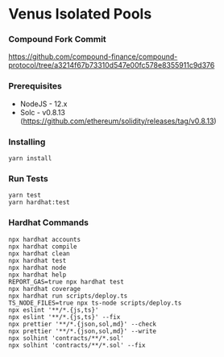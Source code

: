 # Venus Isolated Pools

### Compound Fork Commit

https://github.com/compound-finance/compound-protocol/tree/a3214f67b73310d547e00fc578e8355911c9d376

### Prerequisites

* NodeJS - 12.x
* Solc - v0.8.13 (https://github.com/ethereum/solidity/releases/tag/v0.8.13)

### Installing

```
yarn install
```

### Run Tests

```
yarn test
yarn hardhat:test
```

### Hardhat Commands

```
npx hardhat accounts
npx hardhat compile
npx hardhat clean
npx hardhat test
npx hardhat node
npx hardhat help
REPORT_GAS=true npx hardhat test
npx hardhat coverage
npx hardhat run scripts/deploy.ts
TS_NODE_FILES=true npx ts-node scripts/deploy.ts
npx eslint '**/*.{js,ts}'
npx eslint '**/*.{js,ts}' --fix
npx prettier '**/*.{json,sol,md}' --check
npx prettier '**/*.{json,sol,md}' --write
npx solhint 'contracts/**/*.sol'
npx solhint 'contracts/**/*.sol' --fix
```